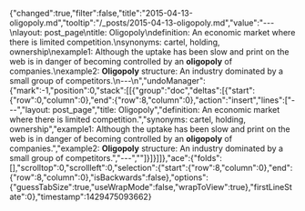 {"changed":true,"filter":false,"title":"2015-04-13-oligopoly.md","tooltip":"/_posts/2015-04-13-oligopoly.md","value":"---\nlayout: post_page\ntitle: Oligopoly\ndefinition: An economic market where there is limited competition.\nsynonyms:  cartel, holding, ownership\nexample1: Although the uptake has been slow and print on the web is in danger of becoming controlled by an <strong>oligopoly</strong> of companies.\nexample2: <strong>Oligopoly</strong> structure: An industry dominated by a small group of competitors.\n---\n","undoManager":{"mark":-1,"position":0,"stack":[[{"group":"doc","deltas":[{"start":{"row":0,"column":0},"end":{"row":8,"column":0},"action":"insert","lines":["---","layout: post_page","title: Oligopoly","definition: An economic market where there is limited competition.","synonyms:  cartel, holding, ownership","example1: Although the uptake has been slow and print on the web is in danger of becoming controlled by an <strong>oligopoly</strong> of companies.","example2: <strong>Oligopoly</strong> structure: An industry dominated by a small group of competitors.","---",""]}]}]]},"ace":{"folds":[],"scrolltop":0,"scrollleft":0,"selection":{"start":{"row":8,"column":0},"end":{"row":8,"column":0},"isBackwards":false},"options":{"guessTabSize":true,"useWrapMode":false,"wrapToView":true},"firstLineState":0},"timestamp":1429475093662}